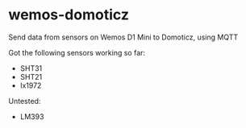 # wemos-domoticz
Send data from sensors on Wemos D1 Mini to Domoticz, using MQTT

Got the following sensors working so far:
 - SHT31
 - SHT21
 - lx1972

Untested:
 - LM393
